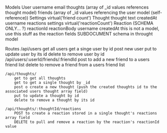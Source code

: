 Models
    User
        username
        email
        thoughts (array of _id values references thought model)
        friends (array of _id values referencing the user model (self-reference))
        Settings
            virtual('friend count')
    Thought
        thought text
        createdAt
        username
        reactions
        settings
            virtual('reactionCount')
    Reaction (SCHEMA ONLY... ?)
        reactionId
        reactionBody
        username
        createdAt
        this is not a model, use this stuff as the reaction fields SUBDOCUMENT schema in throught model

Routes
    /api/users
        get all users
        get a singe user by id
        post new user
        put to update user by its id
        delete to remove user by id
    /api/users/:userId/friends/:friendId
        post to add a new friend to a users friend list
        delete to remove a friend from a users friend list
    
    /api/thoughts/
        get to get all thoughts
        get to get a single thought by _id
        post o create a new thought (push the created thoughts id to the associated users thought array field)
        put to update a thought by id
        delete to remove a thought by its id
    
    /api/thoughts/:thoughtId/reactions
        POST to create a reaction stored in a single thought's reactions array field
        DELETE to pull and remove a reaction by the reaction's reactionId value
    